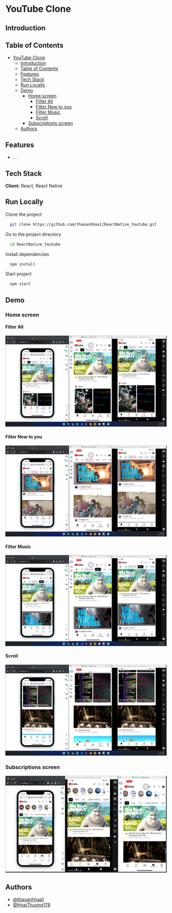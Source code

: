 # YouTube Clone

## Introduction

## Table of Contents

-   [YouTube Clone](#youtube-clone)
    -   [Introduction](#introduction)
    -   [Table of Contents](#table-of-contents)
    -   [Features](#features)
    -   [Tech Stack](#tech-stack)
    -   [Run Locally](#run-locally)
    -   [Demo](#demo)
        -   [Home screen](#home-screen)
            -   [Filter All](#filter-all)
            -   [Filter New to you](#filter-new-to-you)
            -   [Filter Music](#filter-music)
            -   [Scroll](#scroll)
        -   [Subscriptions screen](#subscriptions-screen)
    -   [Authors](#authors)

## Features

-   ...

## Tech Stack

**Client:** React, React Native

## Run Locally

Clone the project

```bash
  git clone https://github.com/thaoanhhaa1/ReactNative_Youtube.git
```

Go to the project directory

```bash
  cd ReactNative_Youtube
```

Install dependencies

```bash
  npm install
```

Start project

```bash
  npm start
```

## Demo

### Home screen

#### Filter All

![Home 01](./demo/ReactNative_Youtube_Home_01.png)

#### Filter New to you

![Home 02](./demo/ReactNative_Youtube_Home_02.png)

#### Filter Music

![Home 03](./demo/ReactNative_Youtube_Home_03.png)

#### Scroll

![Home 04](./demo/ReactNative_Youtube_Home_04.png)

### Subscriptions screen

![Subscriptions](./demo/ReactNative_Youtube_Subscriptions.png)

## Authors

-   [@thaoanhhaa1](https://github.com/thaoanhhaa1)
-   [@HoaiThuong178](https://github.com/HoaiThuong178)
